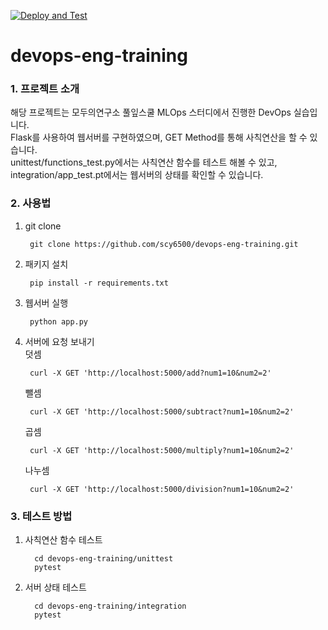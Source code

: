 [![Deploy and Test](https://github.com/whatwant-school/devops-eng-training/actions/workflows/github-actions.yml/badge.svg)](https://github.com/whatwant-school/devops-eng-training/actions/workflows/github-actions.yml)

# devops-eng-training
### 1. 프로젝트 소개
해당 프로젝트는 모두의연구소 풀잎스쿨 MLOps 스터디에서 진행한 DevOps 실습입니다.  
Flask를 사용하여 웹서버를 구현하였으며, GET Method를 통해 사칙연산을 할 수 있습니다.  
unittest/functions_test.py에서는 사칙연산 함수를 테스트 해볼 수 있고, integration/app_test.pt에서는 웹서버의 상태를 확인할 수 있습니다.

### 2. 사용법
1. git clone
   ```shell
    git clone https://github.com/scy6500/devops-eng-training.git
    ```
2. 패키지 설치
   ```shell
    pip install -r requirements.txt
    ```
3. 웹서버 실행  
   ```shell
    python app.py
    ```
4. 서버에 요청 보내기  
   덧셈
   ```shell
    curl -X GET 'http://localhost:5000/add?num1=10&num2=2'
    ```
   뺄셈
   ```shell
    curl -X GET 'http://localhost:5000/subtract?num1=10&num2=2'
    ```
   곱셈
   ```shell
    curl -X GET 'http://localhost:5000/multiply?num1=10&num2=2'
    ```
   나누셈
   ```shell
    curl -X GET 'http://localhost:5000/division?num1=10&num2=2'
    ```

### 3. 테스트 방법
1. 사칙연산 함수 테스트
   ```shell
     cd devops-eng-training/unittest
     pytest
   ```
2. 서버 상태 테스트
   ```shell
     cd devops-eng-training/integration
     pytest
   ```
